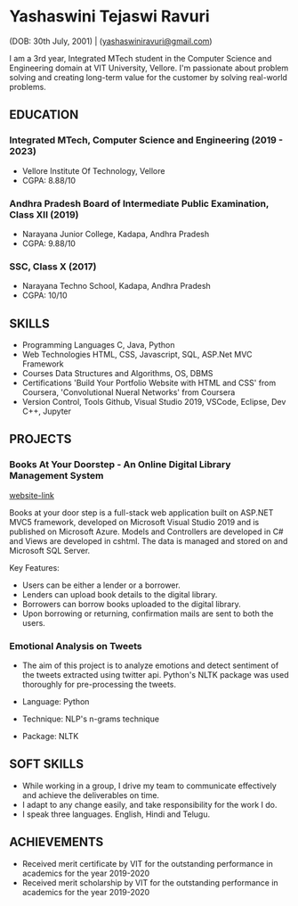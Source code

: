 # Yashaswini Tejaswi Ravuri
(DOB: 30th July, 2001) | (yashaswiniravuri@gmail.com)

I am a 3rd year, Integrated MTech student in the Computer Science and Engineering domain at VIT University, Vellore. I'm passionate about problem solving and creating long-term value for the customer by solving real-world problems. 

## EDUCATION

### Integrated MTech, Computer Science and Engineering (2019 - 2023)
 - Vellore Institute Of Technology, Vellore
 - CGPA: 8.88/10

### Andhra Pradesh Board of Intermediate Public Examination, Class XII (2019)
 - Narayana Junior College, Kadapa, Andhra Pradesh
 - CGPA: 9.88/10

### SSC, Class X (2017)
 - Narayana Techno School, Kadapa, Andhra Pradesh
 - CGPA: 10/10
 
## SKILLS

 - Programming Languages      C, Java, Python
 - Web Technologies           HTML, CSS, Javascript, SQL, ASP.Net MVC Framework
 - Courses		Data Structures and Algorithms, OS, DBMS
 - Certifications	'Build Your Portfolio Website with HTML and CSS' from Coursera, 'Convolutional Nueral Networks' from Coursera
 - Version Control, Tools	Github, Visual Studio 2019, VSCode, Eclipse, Dev C++, Jupyter
 
## PROJECTS

### Books At Your Doorstep - An Online Digital Library Management System
[website-link](http://bayds.azurewebsites.net)

Books at your door step is a full-stack web application built on ASP.NET MVC5 framework, developed on Microsoft Visual Studio 2019 and is published on Microsoft Azure. Models and Controllers are developed in C# and Views are developed in cshtml. The data is managed and stored on and Microsoft SQL Server. 

Key Features:
- Users can be either a lender or a borrower.
- Lenders can upload book details to the digital library.
- Borrowers can borrow books uploaded to the digital library. 
- Upon borrowing or returning, confirmation mails are sent to both the users. 

### Emotional Analysis on Tweets 

- The aim of this project is to analyze emotions and detect sentiment of the tweets extracted using twitter api. Python's NLTK package was used thoroughly for pre-processing the tweets. 

- Language: Python
- Technique: NLP's n-grams technique
- Package: NLTK

## SOFT SKILLS
- While working in a group, I drive my team to communicate effectively and achieve the deliverables on time. 
- I adapt to any change easily, and take responsibility for the work I do. 
- I speak three languages. English, Hindi and Telugu. 

## ACHIEVEMENTS
- Received merit certificate by VIT for the outstanding performance in academics for the year 2019-2020
- Received merit scholarship by VIT for the outstanding performance in academics for the year 2019-2020



